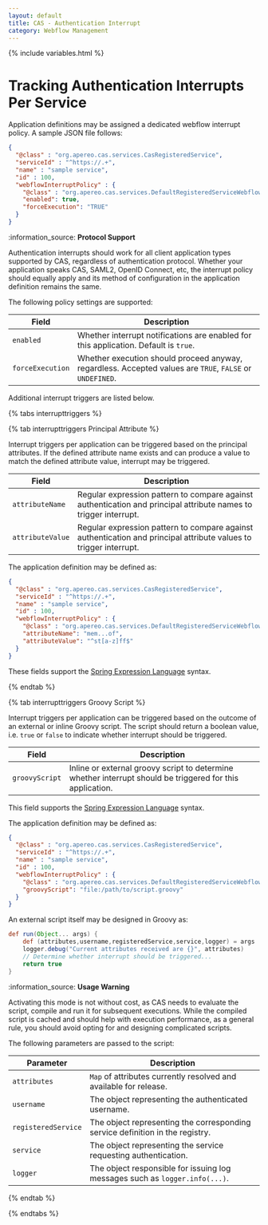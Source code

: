 ```yaml
---
layout: default
title: CAS - Authentication Interrupt
category: Webflow Management
---
```


{% include variables.html %}

# Tracking Authentication Interrupts Per Service

Application definitions may be assigned a dedicated webflow interrupt policy. A sample JSON file follows:

```json
{
  "@class" : "org.apereo.cas.services.CasRegisteredService",
  "serviceId" : "^https://.+",
  "name" : "sample service",
  "id" : 100,
  "webflowInterruptPolicy" : {
    "@class" : "org.apereo.cas.services.DefaultRegisteredServiceWebflowInterruptPolicy",
    "enabled": true,
    "forceExecution": "TRUE"
  }
}
```

<div class="alert alert-info">:information_source: <strong>Protocol Support</strong>
<p>Authentication interrupts should work for all client application types supported by CAS, regardless of authentication protocol.
Whether your application speaks CAS, SAML2, OpenID Connect, etc, the interrupt policy should equally apply and its method of
configuration in the application definition remains the same.</p></div>

The following policy settings are supported:

| Field             | Description                                                                                                       |
|-------------------|-------------------------------------------------------------------------------------------------------------------|
| `enabled`         | Whether interrupt notifications are enabled for this application. Default is `true`.                              |
| `forceExecution`  | Whether execution should proceed anyway, regardless. Accepted values are `TRUE`, `FALSE` or `UNDEFINED`.          |
       
Additional interrupt triggers are listed below.

{% tabs interrupttriggers %}

{% tab interrupttriggers Principal Attribute %}
      
Interrupt triggers per application can be triggered based on the principal attributes. If the defined attribute name
exists and can produce a value to match the defined attribute value, interrupt may be triggered.

| Field             | Description                                                                                                       |
|-------------------|-------------------------------------------------------------------------------------------------------------------|
| `attributeName`   | Regular expression pattern to compare against authentication and principal attribute names to trigger interrupt.  |
| `attributeValue`  | Regular expression pattern to compare against authentication and principal attribute values to trigger interrupt. |

The application definition may be defined as:

```json
{
  "@class" : "org.apereo.cas.services.CasRegisteredService",
  "serviceId" : "^https://.+",
  "name" : "sample service",
  "id" : 100,
  "webflowInterruptPolicy" : {
    "@class" : "org.apereo.cas.services.DefaultRegisteredServiceWebflowInterruptPolicy",
    "attributeName": "mem...of",
    "attributeValue": "^st[a-z]ff$"
  }
}
```

These fields support the [Spring Expression Language](../configuration/Configuration-Spring-Expressions.html) syntax.

{% endtab %}

{% tab interrupttriggers Groovy Script %}

Interrupt triggers per application can be triggered based on the outcome of an external or inline Groovy script. The script
should return a boolean value, i.e. `true` or `false` to indicate whether interrupt should be triggered.

| Field            | Description                                                                                               |
|------------------|-----------------------------------------------------------------------------------------------------------|
| `groovyScript`   | Inline or external groovy script to determine whether interrupt should be triggered for this application. |

This field supports the [Spring Expression Language](../configuration/Configuration-Spring-Expressions.html) syntax.

The application definition may be defined as:

```json
{
  "@class" : "org.apereo.cas.services.CasRegisteredService",
  "serviceId" : "^https://.+",
  "name" : "sample service",
  "id" : 100,
  "webflowInterruptPolicy" : {
    "@class" : "org.apereo.cas.services.DefaultRegisteredServiceWebflowInterruptPolicy",
    "groovyScript": "file:/path/to/script.groovy"
  }
}
```

An external script itself may be designed in Groovy as:

```groovy
def run(Object... args) {
    def (attributes,username,registeredService,service,logger) = args
    logger.debug("Current attributes received are {}", attributes)
    // Determine whether interrupt should be triggered...
    return true
}
```

<div class="alert alert-info">:information_source: <strong>Usage Warning</strong><p>Activating this mode is not without cost,
as CAS needs to evaluate the script, compile and run it for subsequent executions. While the compiled
script is cached and should help with execution performance, as a general rule, you should avoid opting
for and designing complicated scripts.</p></div>

The following parameters are passed to the script:

| Parameter           | Description                                                                   |
|---------------------|-------------------------------------------------------------------------------|
| `attributes`        | `Map` of attributes currently resolved and available for release.             |
| `username`          | The object representing the authenticated username.                           |
| `registeredService` | The object representing the corresponding service definition in the registry. |
| `service`           | The object representing the service requesting authentication.                |
| `logger`            | The object responsible for issuing log messages such as `logger.info(...)`.   |

{% endtab %}

{% endtabs %}



